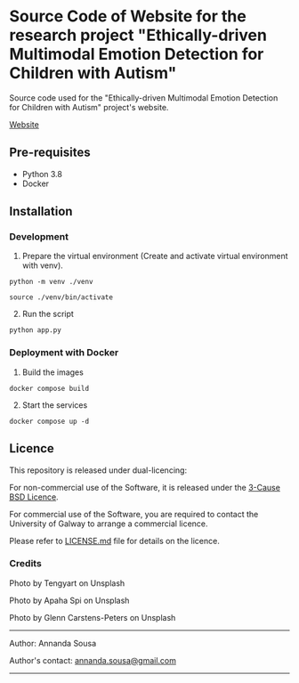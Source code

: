# Source Code of Website for the research project "Ethically-driven Multimodal Emotion Detection for Children with Autism"

Source code used for the "Ethically-driven Multimodal Emotion Detection for Children with Autism" project's website.

[Website](http://emotion-asd.datascienceinstitute.ie/)

## Pre-requisites
- Python 3.8 
- Docker

## Installation
### Development
1. Prepare the virtual environment (Create and activate virtual environment with venv).

`python -m venv ./venv`

`source ./venv/bin/activate`

2. Run the script 

`python app.py`

### Deployment with Docker
1. Build the images

`docker compose build`

2. Start the services

`docker compose up -d`


## Licence

This repository is released under dual-licencing:

For non-commercial use of the Software, it is released under
the [3-Cause BSD Licence](https://opensource.org/license/bsd-3-clause/).

For commercial use of the Software, you are required to contact the University of Galway to arrange a commercial
licence.

Please refer to [LICENSE.md](LICENSE.md) file for details on the licence.

### Credits

Photo by Tengyart on Unsplash

Photo by Apaha Spi on Unsplash

Photo by Glenn Carstens-Peters on Unsplash

----

Author: Annanda Sousa

Author's contact: [annanda.sousa@gmail.com](mailto:annanda.sousa@gmail.com)

----
